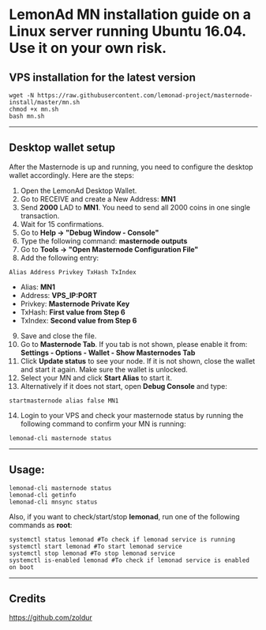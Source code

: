 # LemonAd MN installation guide on a Linux server running Ubuntu 16.04. Use it on your own risk.


## VPS installation for the latest version
```
wget -N https://raw.githubusercontent.com/lemonad-project/masternode-install/master/mn.sh
chmod +x mn.sh
bash mn.sh
```
***

## Desktop wallet setup

After the Masternode is up and running, you need to configure the desktop wallet accordingly. Here are the steps:
1. Open the LemonAd Desktop Wallet.
2. Go to RECEIVE and create a New Address: **MN1**
3. Send **2000** LAD to **MN1**. You need to send all 2000 coins in one single transaction.
4. Wait for 15 confirmations.
5. Go to **Help -> "Debug Window - Console"**
6. Type the following command: **masternode outputs**
7. Go to  **Tools -> "Open Masternode Configuration File"**
8. Add the following entry:
```
Alias Address Privkey TxHash TxIndex
```
* Alias: **MN1**
* Address: **VPS_IP:PORT**
* Privkey: **Masternode Private Key**
* TxHash: **First value from Step 6**
* TxIndex:  **Second value from Step 6**
9. Save and close the file.
10. Go to **Masternode Tab**. If you tab is not shown, please enable it from: **Settings - Options - Wallet - Show Masternodes Tab**
11. Click **Update status** to see your node. If it is not shown, close the wallet and start it again. Make sure the wallet is unlocked.
12. Select your MN and click **Start Alias** to start it.
13. Alternatively if it does not start, open **Debug Console** and type:
```
startmasternode alias false MN1
```
14. Login to your VPS and check your masternode status by running the following command to confirm your MN is running:
```
lemonad-cli masternode status
```
***

## Usage:
```
lemonad-cli masternode status
lemonad-cli getinfo
lemonad-cli mnsync status
```
Also, if you want to check/start/stop **lemonad**, run one of the following commands as **root**:

```
systemctl status lemonad #To check if lemonad service is running
systemctl start lemonad #To start lemonad service
systemctl stop lemonad #To stop lemonad service
systemctl is-enabled lemonad #To check if lemonad service is enabled on boot
```
***

## Credits
https://github.com/zoldur
